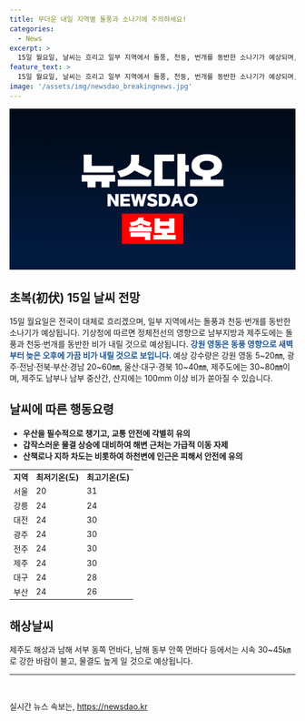 ```yaml
---
title: 무더운 내일 지역별 돌풍과 소나기에 주의하세요!
categories:
  - News
excerpt: >
  15일 월요일, 날씨는 흐리고 일부 지역에서 돌풍, 천둥, 번개를 동반한 소나기가 예상되며, 각 지역별로 예상 강수량과 최고기온이 발표되었다. 또한, 특히 강원 영동과 제주도 지역에서는 비에 대한 주의가 요구되는 상황이 예보되었으며, 바람과 물결에 대한 주의가 필요한 지역도 발표되었다. (150자)
feature_text: >
  15일 월요일, 날씨는 흐리고 일부 지역에서 돌풍, 천둥, 번개를 동반한 소나기가 예상되며, 각 지역별로 예상 강수량과 최고기온이 발표되었다. 또한, 특히 강원 영동과 제주도 지역에서는 비에 대한 주의가 요구되는 상황이 예보되었으며, 바람과 물결에 대한 주의가 필요한 지역도 발표되었다. (150자)
image: '/assets/img/newsdao_breakingnews.jpg'
---
```


<p><img src="/assets/img/newsdao_breakingnews.jpg" alt="cryptoinkorea 속보" /></p>

<h2 data-ke-size="size26">초복(初伏) 15일 날씨 전망</h2>

<p data-ke-size="size16">15일 월요일은 전국이 대체로 흐리겠으며, 일부 지역에서는 돌풍과 천둥·번개를 동반한 소나기가 예상됩니다. 기상청에 따르면 정체전선의 영향으로 남부지방과 제주도에는 돌풍과 천둥·번개를 동반한 비가 내릴 것으로 예상됩니다. <b><span style="color: #1a5490;">강원 영동은 동풍 영향으로 새벽부터 늦은 오후에 가끔 비가 내릴 것으로 보입니다. </span></b>예상 강수량은 강원 영동 5~20㎜, 광주·전남·전북·부산·경남 20~60㎜, 울산·대구·경북 10~40㎜, 제주도에는 30~80㎜이며, 제주도 남부나 남부 중산간, 산지에는 100mm 이상 비가 쏟아질 수 있습니다.</p>

<h2 data-ke-size="size26">날씨에 따른 행동요령</h2>

<ul>
  <li><b>우산을 필수적으로 챙기고, 교통 안전에 각별히 유의</b></li>
  <li><b>갑작스러운 물결 상승에 대비하여 해변 근처는 가급적 이동 자제 </b></li>
  <li><b>산책로나 지하 차도는 비롯하여 하천변에 인근은 피해서 안전에 유의</b></li>
</ul>

<table>
  <tr>
    <td><b>지역</b></td>
    <td><b>최저기온(도)</b></td>
    <td><b>최고기온(도)</b></td>
  </tr>
  <tr>
    <td>서울</td>
    <td>20</td>
    <td>31</td>
  </tr>
  <tr>
    <td>강릉</td>
    <td>24</td>
    <td>24</td>
  </tr>
  <tr>
    <td>대전</td>
    <td>24</td>
    <td>30</td>
  </tr>
  <tr>
    <td>광주</td>
    <td>24</td>
    <td>30</td>
  </tr>
  <tr>
    <td>전주</td>
    <td>24</td>
    <td>30</td>
  </tr>
  <tr>
    <td>제주</td>
    <td>24</td>
    <td>30</td>
  </tr>
  <tr>
    <td>대구</td>
    <td>24</td>
    <td>28</td>
  </tr>
  <tr>
    <td>부산</td>
    <td>24</td>
    <td>26</td>
  </tr>
</table>

<h2 data-ke-size="size26">해상날씨</h2>

<p data-ke-size="size16">제주도 해상과 남해 서부 동쪽 먼바다, 남해 동부 안쪽 먼바다 등에서는 시속 30~45㎞로 강한 바람이 불고, 물결도 높게 일 것으로 예상됩니다.</p>

<hr>

<p data-ke-size="size16">&nbsp;</p>
실시간 뉴스 속보는, <a href="https://newsdao.kr" rel="dofollow">https://newsdao.kr</a>



